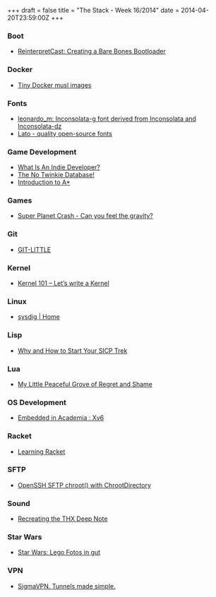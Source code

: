 +++
draft = false
title = "The Stack - Week 16/2014"
date = 2014-04-20T23:59:00Z
+++



### Boot

 - [ReinterpretCast: Creating a Bare Bones Bootloader][Reinterpretcastcreatingabarebonesbootloader]

[Reinterpretcastcreatingabarebonesbootloader]: http://www.reinterpretcast.com/creating-a-bare-bones-bootloader


### Docker

 - [Tiny Docker musl images][Mattsmusings]

[Mattsmusings]: http://mwcampbell.us/blog/tiny-docker-musl-images.html


### Fonts

 - [leonardo_m: Inconsolata-g font derived from Inconsolata and Inconsolata-dz][Leonardominconsolatagfontderivedfrominconsolataandinconsolatadz]
 - [Lato - quality open-source fonts][Latoqualityopensourcefonts]

[Leonardominconsolatagfontderivedfrominconsolataandinconsolatadz]: http://leonardo-m.livejournal.com/77079.html
[Latoqualityopensourcefonts]: http://www.latofonts.com/


### Game Development

 - [What Is An Indie Developer?][Grumpygamerwhatisanindiedeveloper]
 - [The No Twinkie Database!][Thenotwinkiedatabase]
 - [Introduction to A*][Introductiontoa]

[Grumpygamerwhatisanindiedeveloper]: http://grumpygamer.com/1312686
[Thenotwinkiedatabase]: http://www.designersnotebook.com/Design_Resources/No_Twinkie_Database/no_twinkie_database.htm
[Introductiontoa]: http://theory.stanford.edu/~amitp/GameProgramming/AStarComparison.html


### Games

 - [Super Planet Crash - Can you feel the gravity?][Superplanetcrashcanyoufeelthegravity]

[Superplanetcrashcanyoufeelthegravity]: http://www.stefanom.org/spc/


### Git

 - [GIT-LITTLE][Gitlittle]

[Gitlittle]: http://www.antichipotle.com/git/


### Kernel

 - [Kernel 101 – Let’s write a Kernel][Kernel101letswriteakernelarjunsreedharan]

[Kernel101letswriteakernelarjunsreedharan]: http://arjunsreedharan.org/post/82710718100/kernel-101-lets-write-a-kernel


### Linux

 - [sysdig | Home][Sysdighome]

[Sysdighome]: http://www.sysdig.org/


### Lisp

 - [Why and How to Start Your SICP Trek][Whyandhowtostartyoursicptrekhackerretreatberlin]

[Whyandhowtostartyoursicptrekhackerretreatberlin]: http://hackerretreat.com/why-how-start-sicp/


### Lua

 - [My Little Peaceful Grove of Regret and Shame][Mylittlepeacefulgroveofregretandshamethepowerofluaandmixins]

[Mylittlepeacefulgroveofregretandshamethepowerofluaandmixins]: http://notmagi.me/the-power-of-lua-and-mixins/


### OS Development

 - [Embedded in Academia : Xv6][Embeddedinacademiaxv6]

[Embeddedinacademiaxv6]: http://blog.regehr.org/archives/1114


### Racket

 - [Learning Racket][learning-racket-1]

[learning-racket-1]: http://artyom.me/learning-racket-1


### SFTP

 - [OpenSSH SFTP chroot() with ChrootDirectory][Opensshsftpchrootwithchrootdirectory]

[Opensshsftpchrootwithchrootdirectory]: http://www.debian-administration.org/articles/590


### Sound

 - [Recreating the THX Deep Note][Recreatingthethxdeepnotehackernews]

[Recreatingthethxdeepnotehackernews]: https://news.ycombinator.com/item?id=7537674


### Star Wars

 - [Star Wars: Lego Fotos in gut][Starwarslegofotosingutkwerfeldeinfotografiemagazinfotocommunity]

[Starwarslegofotosingutkwerfeldeinfotografiemagazinfotocommunity]: http://kwerfeldein.de/2014/04/02/star-wars-miniaturfotografie-mit-lego/


### VPN

 - [SigmaVPN. Tunnels made simple.][Frozenriversigmavpntunnelsmadesimple]

[Frozenriversigmavpntunnelsmadesimple]: http://frozenriver.net/SigmaVPN